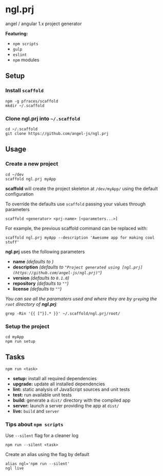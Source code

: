 ngl.prj
=======

angel / angular 1.x project generator

**Featuring:**

  * `npm scripts`
  * `gulp`
  * `eslint`
  * `npm` modules

Setup
-----

### Install `scaffold`

    npm -g pfraces/scaffold
    mkdir ~/.scaffold

### Clone **ngl.prj** into `~/.scaffold`

    cd ~/.scaffold
    git clone https://github.com/angel-js/ngl.prj

Usage
-----

### Create a new project

    cd ~/dev
    scaffold ngl.prj myApp

**scaffold** will create the project skeleton at `/dev/myApp/` using the
default configuration

To override the defaults use `scaffold` passing your values through parameters

    scaffold <generator> <prj-name> [<parameters...>]

For example, the previous scaffold command can be replaced with:

    scaffold ngl.prj myApp --description 'Awesome app for making cool stuff'

**ngl.prj** uses the following parameters

  * **name** _(defaults to **<prj-name>**)_
  * **description** _(defaults to `"Project generated using [ngl.prj](https://github.com/angel-js/ngl.prj)"`)_
  * **version** _(defaults to `0.1.0`)_
  * **repository** _(defaults to `""`)_
  * **license** _(defaults to `""`)_

_You can see all the paramaters used and where they are by `grep`ing the `root`
directory of **ngl.prj**:_

    grep -Rin '{{ [^}].* }}' ~/.scaffold/ngl.prj/root/

### Setup the project

    cd myApp
    npm run setup

Tasks
-----

    npm run <task>

  * **setup:** install all required dependencies
  * **upgrade:** update all installed dependencies
  * **lint:** static analysis of JavaScript sources and unit tests
  * **test:** run available unit tests
  * **build:** generate a `dist/` directory with the compiled app
  * **server:** launch a server providing the app at `dist/`
  * **live:** `build` and `server`

### Tips about `npm scripts`

Use `--silent` flag for a cleaner log

    npm run --silent <task>

Create an alias using the flag by default

    alias ngl='npm run --silent'
    ngl live
